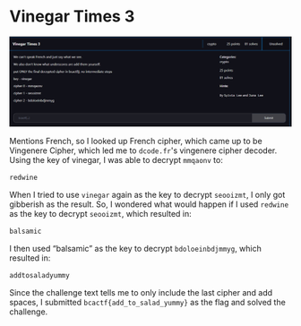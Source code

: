 # Vinegar Times 3

![](../images/vinegar-times-3-part-1.png)


Mentions French, so I looked up French cipher, which came up to be Vingenere Cipher, which led me to `dcode.fr`'s vingenere cipher decoder. Using the key of vinegar, I was able to decrypt `mmqaonv` to:

```txt
redwine
```

When I tried to use  `vinegar` again as the key to decrypt `seooizmt`, I only got gibberish as the result. So, I wondered what would happen if I used `redwine` as the key to decrypt `seooizmt`, which resulted in: 

```txt
balsamic
```

I then used “balsamic” as the key to decrypt `bdoloeinbdjmmyg`, which resulted in: 

```txt
addtosaladyummy
```

Since the challenge text tells me to only include the last cipher and add spaces, I submitted `bcactf{add_to_salad_yummy}` as the flag and solved the challenge.
